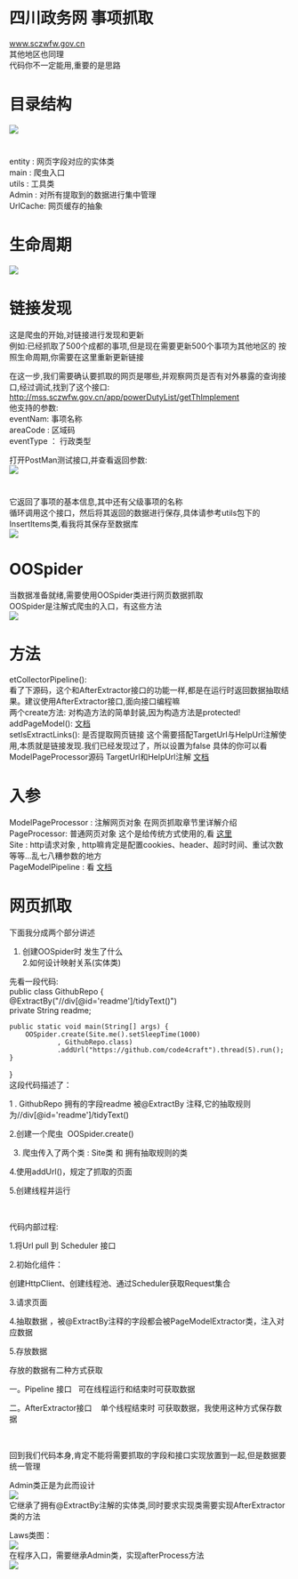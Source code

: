# 四川政务网 事项抓取
www.sczwfw.gov.cn  
其他地区也同理  
代码你不一定能用,重要的是思路


# 目录结构
![](https://img-blog.csdnimg.cn/2020010816214447.png)
#
entity : 网页字段对应的实体类  
main : 爬虫入口  
utils : 工具类   
Admin : 对所有提取到的数据进行集中管理  
UrlCache: 网页缓存的抽象  

# 生命周期
![](https://img-blog.csdnimg.cn/20200108162414767.png?x-oss-process=image/watermark,type_ZmFuZ3poZW5naGVpdGk,shadow_10,text_aHR0cHM6Ly9saXhkb25nLmJsb2cuY3Nkbi5uZXQ=,size_16,color_FFFFFF,t_70)

# 链接发现
这是爬虫的开始,对链接进行发现和更新  
例如:已经抓取了500个成都的事项,但是现在需要更新500个事项为其他地区的 
按照生命周期,你需要在这里重新更新链接  
 
 
在这一步,我们需要确认要抓取的网页是哪些,并观察网页是否有对外暴露的查询接口,经过调试,找到了这个接口:  
http://mss.sczwfw.gov.cn/app/powerDutyList/getThImplement  
他支持的参数:  
eventNam: 事项名称  
areaCode : 区域码  
eventType ： 行政类型  

打开PostMan测试接口,并查看返回参数:  
![](https://img-blog.csdnimg.cn/20200108163134895.png?x-oss-process=image/watermark,type_ZmFuZ3poZW5naGVpdGk,shadow_10,text_aHR0cHM6Ly9saXhkb25nLmJsb2cuY3Nkbi5uZXQ=,size_16,color_FFFFFF,t_70)
#
它返回了事项的基本信息,其中还有父级事项的名称  
循环调用这个接口，然后将其返回的数据进行保存,具体请参考utils包下的InsertItems类,看我将其保存至数据库  
![](https://img-blog.csdnimg.cn/20200108163650628.png?x-oss-process=image/watermark,type_ZmFuZ3poZW5naGVpdGk,shadow_10,text_aHR0cHM6Ly9saXhkb25nLmJsb2cuY3Nkbi5uZXQ=,size_16,color_FFFFFF,t_70)

# OOSpider
当数据准备就绪,需要使用OOSpider类进行网页数据抓取  
OOSpider是注解式爬虫的入口，有这些方法  
![](https://img-blog.csdnimg.cn/20200108164220556.png)

# 方法
etCollectorPipeline():  
看了下源码，这个和AfterExtractor接口的功能一样,都是在运行时返回数据抽取结果。建议使用AfterExtractor接口,面向接口编程嘛  
两个create方法: 对构造方法的简单封装,因为构造方法是protected!  
addPageModel(): [文档](http://webmagic.io/docs/zh/posts/ch6-custom-componenet/pipeline.html)  
setIsExtractLinks(): 是否提取网页链接
这个需要搭配TargetUrl与HelpUrl注解使用,本质就是链接发现.我们已经发现过了，所以设置为false
具体的你可以看ModelPageProcessor源码
TargetUrl和HelpUrl注解 [文档](http://webmagic.io/docs/zh/posts/ch5-annotation/targeturl.html)

# 入参
ModelPageProcessor : 注解网页对象  在网页抓取章节里详解介绍  
PageProcessor: 普通网页对象  这个是给传统方式使用的,看 [这里](http://webmagic.io/docs/zh/posts/ch4-basic-page-processor/pageprocessor.html)  
Site : http请求对象 , http嘛肯定是配置cookies、header、超时时间、重试次数等等...乱七八糟参数的地方  
PageModelPipeline : 看 [文档](http://webmagic.io/docs/zh/posts/ch6-custom-componenet/pipeline.html) 

# 网页抓取
下面我分成两个部分讲述  
1. 创建OOSpider时 发生了什么  
2.如何设计映射关系(实体类)  

先看一段代码:  
public class GithubRepo {  
    @ExtractBy("//div[@id='readme']/tidyText()")  
    private String readme;  
   
    public static void main(String[] args) {  
        OOSpider.create(Site.me().setSleepTime(1000)  
                , GithubRepo.class)  
                .addUrl("https://github.com/code4craft").thread(5).run();  
    }  
}  
这段代码描述了：

1 . GithubRepo 拥有的字段readme 被@ExtractBy 注释,它的抽取规则为//div[@id='readme']/tidyText()

2.创建一个爬虫  OOSpider.create()

3. 爬虫传入了两个类 : Site类 和 拥有抽取规则的类

4.使用addUrl()，规定了抓取的页面

5.创建线程并运行

 

代码内部过程:

1.将Url pull 到 Scheduler 接口

2.初始化组件：

创建HttpClient、创建线程池、通过Scheduler获取Request集合

3.请求页面

4.抽取数据 ，被@ExtractBy注释的字段都会被PageModelExtractor类，注入对应数据

5.存放数据

存放的数据有二种方式获取

一。Pipeline 接口   可在线程运行和结束时可获取数据

二。AfterExtractor接口    单个线程结束时 可获取数据，我使用这种方式保存数据

 

回到我们代码本身,肯定不能将需要抓取的字段和接口实现放置到一起,但是数据要统一管理

Admin类正是为此而设计  
![](https://img-blog.csdnimg.cn/20200108165712745.png)  
它继承了拥有@ExtractBy注解的实体类,同时要求实现类需要实现AfterExtractor类的方法

Laws类图：  
![](https://img-blog.csdnimg.cn/20200108170150195.png?x-oss-process=image/watermark,type_ZmFuZ3poZW5naGVpdGk,shadow_10,text_aHR0cHM6Ly9saXhkb25nLmJsb2cuY3Nkbi5uZXQ=,size_16,color_FFFFFF,t_70)  
在程序入口，需要继承Admin类，实现afterProcess方法  
![](https://img-blog.csdnimg.cn/2020010817044661.png?x-oss-process=image/watermark,type_ZmFuZ3poZW5naGVpdGk,shadow_10,text_aHR0cHM6Ly9saXhkb25nLmJsb2cuY3Nkbi5uZXQ=,size_16,color_FFFFFF,t_70)  



